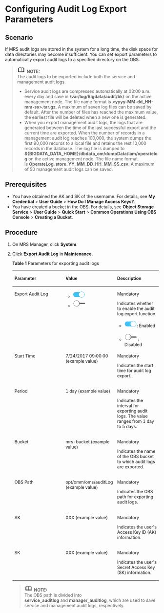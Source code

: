 # Configuring Audit Log Export Parameters<a name="EN-US_TOPIC_0125376132"></a>

## Scenario<a name="section23966615171256"></a>

If MRS audit logs are stored in the system for a long time, the disk space for data directories may become insufficient. You can set export parameters to automatically export audit logs to a specified directory on the OBS.

>![](public_sys-resources/icon-note.gif) **NOTE:**   
>The audit logs to be exported include both the service and management audit logs.  
>-   Service audit logs are compressed automatically at 03:00 a.m. every day and save in  **/var/log/Bigdata/audit/bk/** on the active management node. The file name format is **<yyyy-MM-dd\_HH-mm-ss\>.tar.gz**. A maximum of seven log files can be saved by default. After the number of files has reached the maximum value, the earliest file will be deleted when a new one is generated.  
>-   When you export management audit logs, the logs that are generated between the time of the last successful export and the current time are exported. When the number of records in a management audit log reaches 100,000, the system dumps the first 90,000 records to a local file and retains the rest 10,000 records in the database. The log file is dumped to  **$\{BIGDATA\_DATA\_HOME\}/dbdata\_om/dumpData/iam/operatelog** on the active management node. The file name format is **OperateLog\_store\_YY\_MM\_DD\_HH\_MM\_SS.csv**. A maximum of 50 management audit logs can be saved.  

## Prerequisites<a name="section558878317137"></a>

-   You have obtained the AK and SK of the username. For details, see  **My Credential** \> **User Guide** \> **How Do I Manage Access Keys?**.
-   You have created a bucket in the OBS. For details, see  **Object Storage Service** \> **User Guide** \> **Quick Start** \> **Common Operations Using OBS Console** \> **Creating a Bucket**.

## Procedure<a name="section27949047171415"></a>

1.  On MRS Manager, click  **System**.
2.  Click  **Export Audit Log** in **Maintenance**.

    **Table  1**  Parameters for exporting audit logs

    <a name="table59139916171458"></a>
    <table><thead align="left"><tr id="row13611619171458"><th class="cellrowborder" valign="top" width="35%" id="mcps1.2.4.1.1"><p id="p28799367171458"><a name="p28799367171458"></a><a name="p28799367171458"></a><strong id="b4407975492214"><a name="b4407975492214"></a><a name="b4407975492214"></a>Parameter</strong></p>
    </th>
    <th class="cellrowborder" valign="top" width="35%" id="mcps1.2.4.1.2"><p id="p51047354171458"><a name="p51047354171458"></a><a name="p51047354171458"></a><strong id="b201422092219"><a name="b201422092219"></a><a name="b201422092219"></a>Value</strong></p>
    </th>
    <th class="cellrowborder" valign="top" width="30%" id="mcps1.2.4.1.3"><p id="p41195047171458"><a name="p41195047171458"></a><a name="p41195047171458"></a><strong id="b4680620392223"><a name="b4680620392223"></a><a name="b4680620392223"></a>Description</strong></p>
    </th>
    </tr>
    </thead>
    <tbody><tr id="row48464500171458"><td class="cellrowborder" valign="top" width="35%" headers="mcps1.2.4.1.1 "><p id="p33310409171458"><a name="p33310409171458"></a><a name="p33310409171458"></a>Export Audit Log</p>
    </td>
    <td class="cellrowborder" valign="top" width="35%" headers="mcps1.2.4.1.2 "><a name="ul13788623171458"></a><a name="ul13788623171458"></a><ul id="ul13788623171458"><li><a name="image1487081217655"></a><a name="image1487081217655"></a><span><img id="image1487081217655" src="figures/dt_enable.png"></span>&nbsp;</li><li><a name="image99561931783"></a><a name="image99561931783"></a><span><img id="image99561931783" src="figures/icon_mrs_disable_dt.png"></span>&nbsp;</li></ul>
    </td>
    <td class="cellrowborder" valign="top" width="30%" headers="mcps1.2.4.1.3 "><p id="p4410636171458"><a name="p4410636171458"></a><a name="p4410636171458"></a>Mandatory</p>
    <p id="p94113692422"><a name="p94113692422"></a><a name="p94113692422"></a>Indicates whether to enable the audit log export function.</p>
    <a name="ul62002798163126"></a><a name="ul62002798163126"></a><ul id="ul62002798163126"><li><a name="image35774533163126"></a><a name="image35774533163126"></a><span><img id="image35774533163126" src="figures/dt_enable.png"></span>: Enabled</li></ul>
    <a name="ul1089276919373"></a><a name="ul1089276919373"></a><ul id="ul1089276919373"><li><a name="image13231465163119"></a><a name="image13231465163119"></a><span><img id="image13231465163119" src="figures/icon_mrs_disable_dt.png"></span>: Disabled</li></ul>
    </td>
    </tr>
    <tr id="row14268268171458"><td class="cellrowborder" valign="top" width="35%" headers="mcps1.2.4.1.1 "><p id="p14879036171458"><a name="p14879036171458"></a><a name="p14879036171458"></a>Start Time</p>
    </td>
    <td class="cellrowborder" valign="top" width="35%" headers="mcps1.2.4.1.2 "><p id="p195780479823"><a name="p195780479823"></a><a name="p195780479823"></a>7/24/2017 09:00:00 (example value)</p>
    </td>
    <td class="cellrowborder" valign="top" width="30%" headers="mcps1.2.4.1.3 "><p id="p26868368171458"><a name="p26868368171458"></a><a name="p26868368171458"></a>Mandatory</p>
    <p id="p4704184892519"><a name="p4704184892519"></a><a name="p4704184892519"></a>Indicates the start time for audit log export.</p>
    </td>
    </tr>
    <tr id="row55491030171458"><td class="cellrowborder" valign="top" width="35%" headers="mcps1.2.4.1.1 "><p id="p65588417171458"><a name="p65588417171458"></a><a name="p65588417171458"></a>Period</p>
    </td>
    <td class="cellrowborder" valign="top" width="35%" headers="mcps1.2.4.1.2 "><p id="p11061565171458"><a name="p11061565171458"></a><a name="p11061565171458"></a>1 day (example value)</p>
    </td>
    <td class="cellrowborder" valign="top" width="30%" headers="mcps1.2.4.1.3 "><p id="p23571569171458"><a name="p23571569171458"></a><a name="p23571569171458"></a>Mandatory</p>
    <p id="p5693661792619"><a name="p5693661792619"></a><a name="p5693661792619"></a>Indicates the interval for exporting audit logs. The value ranges from 1 day to 5 days.</p>
    </td>
    </tr>
    <tr id="row10817536171458"><td class="cellrowborder" valign="top" width="35%" headers="mcps1.2.4.1.1 "><p id="p3805244171458"><a name="p3805244171458"></a><a name="p3805244171458"></a>Bucket</p>
    </td>
    <td class="cellrowborder" valign="top" width="35%" headers="mcps1.2.4.1.2 "><p id="p39789381171458"><a name="p39789381171458"></a><a name="p39789381171458"></a>mrs-bucket (example value)</p>
    </td>
    <td class="cellrowborder" valign="top" width="30%" headers="mcps1.2.4.1.3 "><p id="p1714434171458"><a name="p1714434171458"></a><a name="p1714434171458"></a>Mandatory</p>
    <p id="p4718142492716"><a name="p4718142492716"></a><a name="p4718142492716"></a>Indicates the name of the OBS bucket to which audit logs are exported.</p>
    </td>
    </tr>
    <tr id="row15429912171458"><td class="cellrowborder" valign="top" width="35%" headers="mcps1.2.4.1.1 "><p id="p41863359171458"><a name="p41863359171458"></a><a name="p41863359171458"></a>OBS Path</p>
    </td>
    <td class="cellrowborder" valign="top" width="35%" headers="mcps1.2.4.1.2 "><p id="p35488910171458"><a name="p35488910171458"></a><a name="p35488910171458"></a>opt/omm/oms/auditLog (example value)</p>
    </td>
    <td class="cellrowborder" valign="top" width="30%" headers="mcps1.2.4.1.3 "><p id="p56029486171458"><a name="p56029486171458"></a><a name="p56029486171458"></a>Mandatory</p>
    <p id="p5553073992828"><a name="p5553073992828"></a><a name="p5553073992828"></a>Indicates the OBS path for exporting audit logs.</p>
    </td>
    </tr>
    <tr id="row34503332171458"><td class="cellrowborder" valign="top" width="35%" headers="mcps1.2.4.1.1 "><p id="p43306496171458"><a name="p43306496171458"></a><a name="p43306496171458"></a>AK</p>
    </td>
    <td class="cellrowborder" valign="top" width="35%" headers="mcps1.2.4.1.2 "><p id="p18165248171458"><a name="p18165248171458"></a><a name="p18165248171458"></a>XXX (example value)</p>
    </td>
    <td class="cellrowborder" valign="top" width="30%" headers="mcps1.2.4.1.3 "><p id="p62098956171458"><a name="p62098956171458"></a><a name="p62098956171458"></a>Mandatory</p>
    <p id="p1329014993013"><a name="p1329014993013"></a><a name="p1329014993013"></a>Indicates the user's <span id="ph23406790105425"><a name="ph23406790105425"></a><a name="ph23406790105425"></a>Access Key ID (</span>AK<span id="ph7585740105429"><a name="ph7585740105429"></a><a name="ph7585740105429"></a>)</span> information.</p>
    </td>
    </tr>
    <tr id="row22019699171458"><td class="cellrowborder" valign="top" width="35%" headers="mcps1.2.4.1.1 "><p id="p38765181171458"><a name="p38765181171458"></a><a name="p38765181171458"></a>SK</p>
    </td>
    <td class="cellrowborder" valign="top" width="35%" headers="mcps1.2.4.1.2 "><p id="p52971976171458"><a name="p52971976171458"></a><a name="p52971976171458"></a>XXX (example value)</p>
    </td>
    <td class="cellrowborder" valign="top" width="30%" headers="mcps1.2.4.1.3 "><p id="p62871676171458"><a name="p62871676171458"></a><a name="p62871676171458"></a>Mandatory</p>
    <p id="p2567497393052"><a name="p2567497393052"></a><a name="p2567497393052"></a>Indicates the user's <span id="ph44022441105455"><a name="ph44022441105455"></a><a name="ph44022441105455"></a>Secret Access Key (</span>SK<span id="ph47211929105437"><a name="ph47211929105437"></a><a name="ph47211929105437"></a>)</span> information.</p>
    </td>
    </tr>
    </tbody>
    </table>

    >![](public_sys-resources/icon-note.gif) **NOTE:**   
    >The OBS path is divided into  **service\_auditlog** and **manager\_auditlog**, which are used to save service and management audit logs, respectively.  


